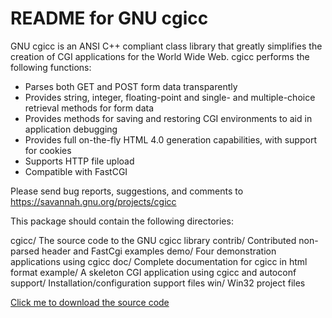 # README for GNU cgicc

GNU cgicc is an ANSI C++ compliant class library that greatly simplifies the
creation of CGI applications for the World Wide Web. cgicc performs the
following functions:

- Parses both GET and POST form data transparently
- Provides string, integer, floating-point and single- and multiple-choice
  retrieval methods for form data
- Provides methods for saving and restoring CGI environments to aid in
  application debugging
- Provides full on-the-fly HTML 4.0 generation capabilities, with support for
  cookies
- Supports HTTP file upload
- Compatible with FastCGI

Please send bug reports, suggestions, and comments to
https://savannah.gnu.org/projects/cgicc

This package should contain the following directories:

cgicc/ The source code to the GNU cgicc library contrib/ Contributed non-parsed
header and FastCgi examples demo/ Four demonstration applications using cgicc
doc/ Complete documentation for cgicc in html format example/ A skeleton CGI
application using cgicc and autoconf support/ Installation/configuration support
files win/ Win32 project files

[Click me to download the source code](https://raw.githubusercontent.com/LiangchengJ/liangchengj/main/c/cgicc/src.tar.xz)
